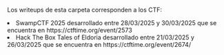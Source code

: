 Los writeups de esta carpeta corresponden a los CTF:

<li> SwampCTF 2025 desarrollado entre 28/03/2025 y 30/03/2025 que se encuentra en https://ctftime.org/event/2573
<li> Hack The Box Tales of Eldoria desarrollado entre 21/03/2025 y 26/03/2025 que se encuentra en https://ctftime.org/event/2674/